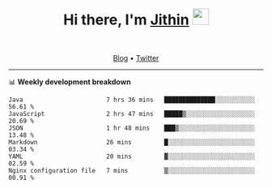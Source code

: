 <h1 align="center">Hi there, I'm <a href="https://jithset.github.io/" target="_blank">Jithin</a> <img
src="https://github.com/blackcater/blackcater/raw/main/images/Hi.gif" height="32" /></h1>

<br />

<p align="center">
  <a href="https://jithset.github.io">Blog</a> •
  <a href="https://twitter.com/jithset">Twitter</a>
</p>

---

📊 **Weekly development breakdown**

<!--START_SECTION:waka-->

```text
Java                       7 hrs 36 mins   ██████████████░░░░░░░░░░░   56.61 %
JavaScript                 2 hrs 47 mins   █████▒░░░░░░░░░░░░░░░░░░░   20.69 %
JSON                       1 hr 48 mins    ███▒░░░░░░░░░░░░░░░░░░░░░   13.48 %
Markdown                   26 mins         █░░░░░░░░░░░░░░░░░░░░░░░░   03.34 %
YAML                       20 mins         ▓░░░░░░░░░░░░░░░░░░░░░░░░   02.59 %
Nginx configuration file   7 mins          ▒░░░░░░░░░░░░░░░░░░░░░░░░   00.91 %
```

<!--END_SECTION:waka-->

